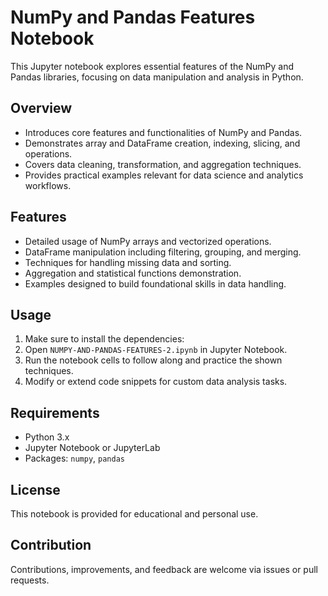 # NumPy and Pandas Features Notebook

This Jupyter notebook explores essential features of the NumPy and Pandas libraries, focusing on data manipulation and analysis in Python.

## Overview

- Introduces core features and functionalities of NumPy and Pandas.
- Demonstrates array and DataFrame creation, indexing, slicing, and operations.
- Covers data cleaning, transformation, and aggregation techniques.
- Provides practical examples relevant for data science and analytics workflows.

## Features

- Detailed usage of NumPy arrays and vectorized operations.
- DataFrame manipulation including filtering, grouping, and merging.
- Techniques for handling missing data and sorting.
- Aggregation and statistical functions demonstration.
- Examples designed to build foundational skills in data handling.

## Usage

1. Make sure to install the dependencies:
2. Open `NUMPY-AND-PANDAS-FEATURES-2.ipynb` in Jupyter Notebook.
3. Run the notebook cells to follow along and practice the shown techniques.
4. Modify or extend code snippets for custom data analysis tasks.

## Requirements

- Python 3.x
- Jupyter Notebook or JupyterLab
- Packages: `numpy`, `pandas`

## License

This notebook is provided for educational and personal use.

## Contribution

Contributions, improvements, and feedback are welcome via issues or pull requests.
